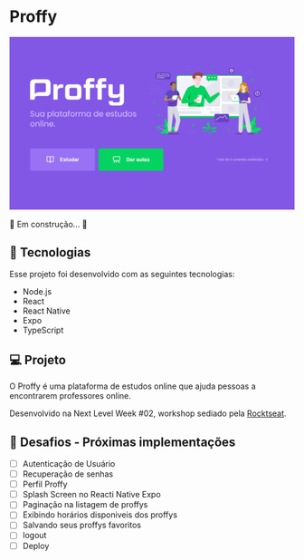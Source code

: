 # Proffy
![Proffy](/Proffy.PNG)

🚧  Em construção...  🚧

## 🚀 Tecnologias
Esse projeto foi desenvolvido com as seguintes tecnologias:
- Node.js
- React
- React Native
- Expo
- TypeScript

## 💻 Projeto
O Proffy é uma plataforma de estudos online que ajuda pessoas a encontrarem professores online.

Desenvolvido na Next Level Week #02, workshop sediado pela [Rocktseat](https://rocketseat.com.br/).

## 🧠 Desafios - Próximas implementações
- [ ]  Autenticação de Usuário
- [ ]  Recuperação de senhas
- [ ]  Perfil Proffy
- [ ]  Splash Screen no Reacti Native Expo
- [ ]  Paginação na listagem de proffys
- [ ]  Exibindo horários disponiveis dos proffys
- [ ]  Salvando seus proffys favoritos
- [ ]  logout
- [ ]  Deploy
